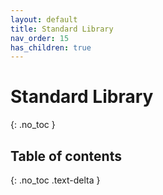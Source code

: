 ```yaml
---
layout: default
title: Standard Library
nav_order: 15
has_children: true
---
```


# Standard Library
{: .no_toc }

## Table of contents
{: .no_toc .text-delta }